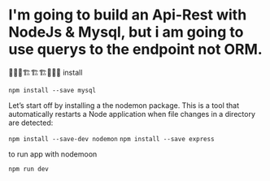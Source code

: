 # I'm going to build an Api-Rest with NodeJs & Mysql, but i am going to use querys to the endpoint not ORM.

🚧🚧🚧🏗️🏗️🏗️🚧🚧🚧
install

`` npm install --save mysql `` 

Let’s start off by installing a the nodemon package. This is a tool that automatically restarts a Node application when file changes in a directory are detected:

`` npm install --save-dev nodemon `` 
``npm install --save express``

to run app with nodemoon

``npm run dev ``

